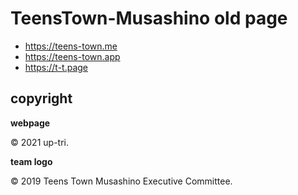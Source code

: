 # TeensTown-Musashino old page

- https://teens-town.me
- https://teens-town.app
- https://t-t.page

## copyright

**webpage**

&copy; 2021 up-tri.

**team logo**

&copy; 2019 Teens Town Musashino Executive Committee.
